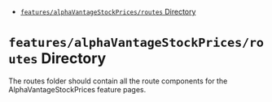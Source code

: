 <!-- START doctoc generated TOC please keep comment here to allow auto update -->
<!-- DON'T EDIT THIS SECTION, INSTEAD RE-RUN doctoc TO UPDATE -->

- [`features/alphaVantageStockPrices/routes` Directory](#featuresalphavantagestockpricesroutes-directory)

<!-- END doctoc generated TOC please keep comment here to allow auto update -->

# `features/alphaVantageStockPrices/routes` Directory

The routes folder should contain all the route components for the AlphaVantageStockPrices feature pages.
